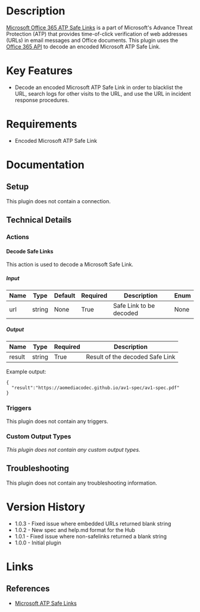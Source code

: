 # Description

[Microsoft Office 365 ATP Safe Links](https://docs.microsoft.com/en-us/office365/securitycompliance/atp-safe-links) is a part of Microsoft's Advance Threat Protection (ATP) that provides time-of-click verification of web addresses (URLs) in email messages and Office documents. This plugin uses the [Office 365 API](https://docs.microsoft.com/en-us/office/office-365-management-api/office-365-management-activity-api-schema) to decode an encoded Microsoft ATP Safe Link.

# Key Features

* Decode an encoded Microsoft ATP Safe Link in order to blacklist the URL, search logs for other visits to the URL, and use the URL in incident response procedures.

# Requirements

* Encoded Microsoft ATP Safe Link

# Documentation

## Setup

This plugin does not contain a connection.

## Technical Details

### Actions

#### Decode Safe Links

This action is used to decode a Microsoft Safe Link.

##### Input

|Name|Type|Default|Required|Description|Enum|
|----|----|-------|--------|-----------|----|
|url|string|None|True|Safe Link to be decoded|None|

##### Output

|Name|Type|Required|Description|
|----|----|--------|-----------|
|result|string|True|Result of the decoded Safe Link|

Example output:

```
{
  "result":"https://aomediacodec.github.io/av1-spec/av1-spec.pdf"
}
```

### Triggers

This plugin does not contain any triggers.

### Custom Output Types

_This plugin does not contain any custom output types._

## Troubleshooting

This plugin does not contain any troubleshooting information.

# Version History

* 1.0.3 - Fixed issue where embedded URLs returned blank string
* 1.0.2 - New spec and help.md format for the Hub
* 1.0.1 - Fixed issue where non-safelinks returned a blank string
* 1.0.0 - Initial plugin

# Links

## References

* [Microsoft ATP Safe Links](https://docs.microsoft.com/en-us/office365/securitycompliance/atp-safe-links)

